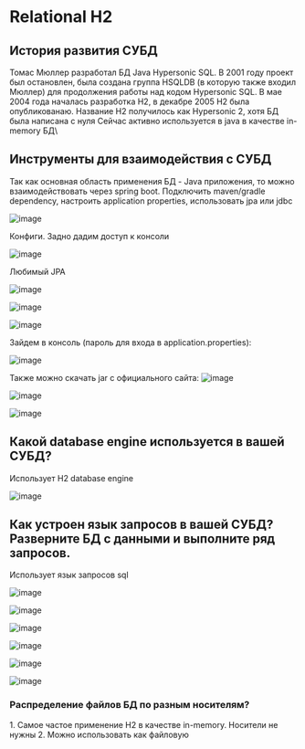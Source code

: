 <h1>Relational H2</h1>
<h2>История развития СУБД</h2>
Томас Мюллер разработал БД Java Hypersonic SQL. В 2001 году проект был остановлен, была создана группа HSQLDB (в которую также входил Мюллер) 
для продолжения работы над кодом Hypersonic SQL. В мае 2004 года началась разработка H2, в декабре 2005 H2 была опубликованаю.
Название H2 получилось как Hypersonic 2, хотя БД была написана с нуля
Сейчас активно используется в java в качестве in-memory БД\
<h2>Инструменты для взаимодействия с СУБД</h2>
Так как основная область применения БД - Java приложения, то можно взаимодействовать через spring boot. Подключить maven/gradle dependency, настроить application properties, использовать jpa или jdbc

![image](https://github.com/Annstasia/DBSM_BDSM/assets/45208486/e0af2ff9-7b87-4a63-aa2a-ec61b9ebeb2d)

Конфиги. Задно дадим доступ к консоли

![image](https://github.com/Annstasia/DBSM_BDSM/assets/45208486/6106eaae-302f-431b-845a-f8456db3d024)


Любимый JPA

![image](https://github.com/Annstasia/DBSM_BDSM/assets/45208486/a3d7a1c7-e793-4efb-89b9-5af916fb1123)

![image](https://github.com/Annstasia/DBSM_BDSM/assets/45208486/4249a2c3-35e4-49b1-8889-50e5205d5447)

![image](https://github.com/Annstasia/DBSM_BDSM/assets/45208486/9c2536cc-47de-42a7-ac65-7bf1051c9cc6)

Зайдем в консоль (пароль для входа в application.properties):

![image](https://github.com/Annstasia/DBSM_BDSM/assets/45208486/8d5c194e-4b13-42c6-ab47-a32a050fa1f3)


Также можно скачать jar с официального сайта:
![image](https://github.com/Annstasia/DBSM_BDSM/assets/45208486/3e01fa03-f7de-4cd8-95e5-0fdd2cefe75c)

![image](https://github.com/Annstasia/DBSM_BDSM/assets/45208486/488a6dfa-ed25-4b83-b040-51bda99b5f01)

![image](https://github.com/Annstasia/DBSM_BDSM/assets/45208486/56d050ca-5b84-4a72-9cc5-903d06ada369)


<h2>Какой database engine используется в вашей СУБД?</h2>
Использует H2 database engine

![image](https://github.com/Annstasia/DBSM_BDSM/assets/45208486/09a8cc1a-2c85-430c-a528-b7cabc617b2a)

<h2>Как устроен язык запросов в вашей СУБД? Разверните БД с данными и выполните ряд запросов. </h2>
Использует язык запросов sql

![image](https://github.com/Annstasia/DBSM_BDSM/assets/45208486/c76a8605-662b-497d-95c9-bf00f9c5704b)

![image](https://github.com/Annstasia/DBSM_BDSM/assets/45208486/c6702284-3326-414d-a7d0-98b3cfd2693e)

![image](https://github.com/Annstasia/DBSM_BDSM/assets/45208486/4587353d-9d28-40f3-8da5-34014ebf8d38)

![image](https://github.com/Annstasia/DBSM_BDSM/assets/45208486/423b61ab-0880-4f6a-ba7f-161fef9c0f8c)

![image](https://github.com/Annstasia/DBSM_BDSM/assets/45208486/539ac1f9-3684-4a6a-8166-e67b74ea7af9)

![image](https://github.com/Annstasia/DBSM_BDSM/assets/45208486/d0b6b1e8-e94b-4e6e-abf7-7f9df0dace57)

<h3>Распределение файлов БД по разным носителям?</h3>
1. Самое частое применение H2 в качестве in-memory. Носители не нужны
2. Можно использовать как файловую




